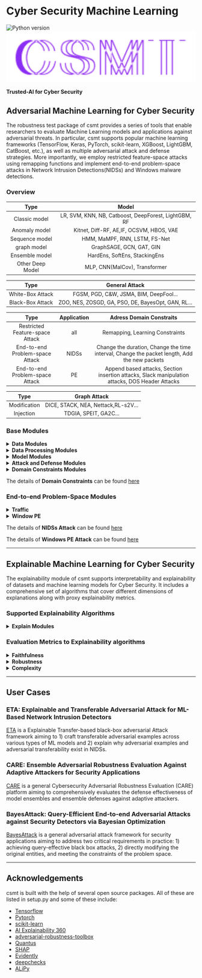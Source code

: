 # Cyber Security Machine Learning
![Python version](https://img.shields.io/badge/python-3.6%20%7C%203.7%20%7C%203.8-blue.svg)
![Image file ](images/logo.jpg)

**Trusted-AI for Cyber Security**

## Adversarial Machine Learning for Cyber Security

The robustness test package of csmt provides a series of tools that enable researchers to evaluate Machine Learning models and applications against adversarial threats. 
In particular, csmt supports popular machine learning frameworks (TensorFlow, Keras, PyTorch, scikit-learn, XGBoost, LightGBM, CatBoost, etc.), as well as multiple adversarial attack and defense strategies.
More importantly, we employ restricted feature-space attacks using remapping functions and implement end-to-end problem-space attacks in Network Intrusion Detections(NIDSs) and Windows malware detections.

### Overview
|Type|Model|
|:-:|:-:|
|Classic model|LR, SVM, KNN, NB, Catboost, DeepForest, LightGBM, RF|
|Anomaly model|Kitnet, Diff-RF, AE,IF, OCSVM, HBOS, VAE|
|Sequence model|HMM, MaMPF, RNN, LSTM, FS-Net|
|graph model|GraphSAGE, GCN, GAT, GIN|
|Ensemble model|HardEns, SoftEns, StackingEns|
|Other Deep Model|MLP, CNN(MalCov), Transformer|

|Type|General Attack|
|:-:|:-:|
|White-Box Attack|FGSM, PGD, C&W, JSMA, BIM, DeepFool...|
|Black-Box Attack|ZOO, NES, ZOSGD, GA, PSO, DE, BayesOpt, GAN, RL...|

|Type|Application|Adress Domain Constraits|
|:-:|:-:|:-:|
|Restricted Feature-space Attack|all|Remapping, Learning Constraints|
|End-to-end Problem-space Attack|NIDSs|Change the duration, Change the time interval, Change the packet length, Add the new packets|
|End-to-end Problem-space Attack|PE|Append based attacks, Section insertion attacks, Slack manipulation attacks, DOS Header Attacks|


|Type|Graph Attack|
|:-:|:-:|
|Modification|DICE, STACK, NEA, Nettack,RL-s2V...|
|Injection|TDGIA, SPEIT, GA2C...|

### Base Modules

<details>
  <summary><b>Data Modules</b></summary>
  csmt.datasets
  <ul>
    <li><b>Kitsune </b>
    <li><b>NSLKDD </b>
    <li><b>CICIDS2017 </b>
    <li><b>CICIDS2018 </b>
    <li><b>CICAndMal2017 </b>
    <li><b>CTU13 </b>
    <li><b>DOHBRW </b>
    <li><b>NSLKDD </b>
    <li><b>MalImg </b>
    <li><b>TwitterSpam</b>
    <li><b> Androzoo </b>
    <li><b>DreBin </b>
    <li><b>Contagiopdf </b>
</ul>
    csmt.datasets.graph
      <ul>
    <li><b>Bitcoin-Alpha </b>
    <li><b>Tencent-Weibo</b>
    <li><b>Elliptic</b>
    <li><b>Yelp-Chi</b>
    </ul>
</details>

<details>
  <summary><b>Data Processing Modules</b></summary>
  csmt.data_reduction
  <ul>
    <li><b>Alipy </b>
    <li><b>ModAL </b>
</ul>
  csmt.data_validation
      <ul>
    <li><b> Deepchecks </b>
    <li><b>Evidently</b>
    </ul>
</details>

<details>
  <summary><b>Model Modules</b></summary>
  csmt.classifiers.classic
  <ul>
    <li><b>CatBoost </b>
    <li><b>MaMPF </b>
    <li><b>DecisionTree </b>
    <li><b>DeepForest </b>
    <li><b>HMM </b>
    <li><b>KNearestNeighbours </b>
    <li><b>LightGBM </b>
    <li><b>LogisticRegression </b>
    <li><b>NaiveBayes </b>
    <li><b>RandomForest </b>
    <li><b>SupportVectorMachine</b>
    <li><b> XGBoost </b>
</ul>
    csmt.classifiers.anomaly_detection
    <ul>
    <li><b>KitNet </b>
    <li><b>DIFF-RF </b>
    <li><b>AutoEncoder </b>
    <li><b>IsolationForest </b>
    <li><b>OCSVM </b>
    <li><b>HBOS </b>
    <li><b>VAE</b>
    </ul>
csmt.classifiers.keras
    <ul>
    <li><b>MLP </b>
    <li><b>LSTM </b>
    <li><b>RNN </b>
    </ul>
    csmt.classifiers.torch
    <ul>
    <li><b>Transformer </b>
    <li><b>CNN(MalCov) </b>
    <li><b>LSTM </b>
    <li><b>RNN </b>
    <li><b>MLP </b>
    <li><b>FS-Net</b>
    </ul>
csmt.classifiers.ensemble
<ul>
    <li><b>HardEnsemble </b>
    <li><b>SoftEnsembleModel </b>
    <li><b>StackingEnsembleModel </b>
    <li><b>BayesEnsembleModel </b>
    </ul>
    csmt.classifiers.graph.model
<ul>
    <li><b>GCN </b>
    <li><b>GraphSAGE </b>
    <li><b>GIN </b>
    <li><b>GAT</b>
    </ul>
</details>

<details>
  <summary><b>Attack and Defense Modules</b></summary>
  csmt.attacks
  <ul>
    <li><b>Base Class Attacks </b>
    <li><b>Base Class Evasion Attacks </b>
    <li><b>Base Class Poisoning Attacks </b>
    <li><b>Base Class Inference Attacks </b>
</ul>
    csmt.attacks.evasion
    <ul>
    White-Box Attack
    <li><b> Carlini and Wagner L_0 Attack </b>
    <li><b>Carlini and Wagner L_2 Attack</b>
    <li><b>Carlini and Wagner L_inf Attack</b>
    <li><b>DeepFool</b>
    <li><b>Fast Gradient Method (FGM)</b>
    <li><b>Basic Iterative Method (BIM)</b>
    <li><b>Projected Gradient Descent (PGD)</b>
    <li><b>Jacobian Saliency Map Attack (JSMA)</b>
    </ul>
    <ul>
    Black-box Attack
    <li><b>Zeroth-Order Optimization (ZOO) Attack</b>
    <li><b>Natural Evolutionary Strategies</b>
    <li><b>ZO Stochastic Gradient Descent</b>
    <li><b>HopSkipJump Attack</b>
    <li><b>Boundary Attack</b>
    <li><b>Genetic Attack</b>
    <li><b>Differential Evolution Attack</b>
    <li><b>Particle Swarm Attack</b>
    <li><b>BayesOpt Attack</b>
    </ul>
    csmt.attacks.graph
    <ul>
    Graph Modification Attack
    <li><b> DICE </b>
    <li><b>STACK</b>
    <li><b>NEA</b>
    <li><b>Nettack</b>
    <li><b>TopologyAttack</b>
    <li><b>RL-S2V</b>
    <li><b>FGA</b>
    </ul>
    <ul>
   Graph Injection Attack
    <li><b>TDGIA</b>
    <li><b>SPEIT</b>
    <li><b>GA2C</b>
    </ul>
  csmt.estimators
  <ul>
    <li><b> Base Class Trainer </b>
    <li><b>Base Class KerasEstimator </b>
    <li><b>Base Class PyTorchEstimator </b>
    <li><b>Base Class ScikitlearnEstimator </b>
    <li><b>Base Class TensorFlowEstimator </b>
    <li><b>Base Class TensorFlowV2Estimator </b>
</ul>
csmt.defences.trainer
  <ul>
    <li><b> Base Class Trainer </b>
    <li><b> Adversarial Training</b>
    <li><b>Ensemble Adversarial Training </b>
    <li><b>Bayesain Ensemble Adversarial Training</b>
    <li><b>Transfer Ensemble Adversarial Training </b>
    <li><b>Nash Ensemble Adversarial Training </b>
</ul>
csmt.estimators
  <ul>
    <li><b> Base Class Estimator </b>
    <li><b> Base Class KerasEstimator</b>
    <li><b>Base Class PyTorchEstimator </b>
    <li><b>Base Class ScikitlearnEstimator</b>
    <li><b>Base Class TensorFlowEstimator </b>
    <li><b>Base Class TensorFlowV2Estimator </b>
</ul>
</details>

<details>
  <summary><b>Domain Constraints Modules</b></summary>
   Restricted Feature Space
  <ul>
    <li><b>Remapping Function (mask) </b>
    <li><b>Learning constraints </b>
</ul>
</details>

The details of **Domain Constraints** can be found [here](https://github.com/wszhs/my_knowledge_map/blob/master/adversarial_ml/cyberSecurity/cybersecurity_aml.md)

### End-to-end Problem-Space Modules

<details>
  <summary><b>Traffic</b></summary>
  Feature Extractor
  <ul>
    <li><b>AfterImage </b>
    <li><b>CICFlowmeter </b>
</ul>
  csmt.ps_attack.packet_attack
  <ul>
    <li><b>Random Attack </b>
    <li><b>GA Attack </b>
    <li><b>PSO Attack </b>
    <li><b>RL Attack </b>
    <li><b>ZOSGD Attack </b>
    <li><b>BayesAttack </b>
    (Black box attack algorithms in the basic attack module can be customized the problem-space attack)
</ul>
  csmt.ps_attack.traffic （traffic manipulation）
  <ul>
    <li><b>Change the duration </b>
    <li><b>Change the time interval</b>
    <li><b>Change the packet length </b>
    <li><b>Add the new packets </b>
</ul>
</details>

<details>
  <summary><b>Window PE</b></summary>
  csmt.attacks.evasion.pe_malware_attack
  <ul>
    <li><b>Append based attacks</b>
    <li><b>Section insertion attacks </b>
    <li><b>Slack manipulation attacks </b>'
    <li><b>DOS Header Attacks</b>
</ul>
</details>

The details of **NIDSs Attack** can be found [here](https://github.com/wszhs/my_knowledge_map/blob/master/adversarial_ml/cyberSecurity/NIDS/NIDS_aml.md)

The details of **Windows PE Attack** can be found [here](https://github.com/wszhs/my_knowledge_map/blob/master/adversarial_ml/cyberSecurity/malware/PE_aml.md)

***
## Explainable Machine Learning for Cyber Security
The explainability module of csmt supports interpretability and explainability of datasets and machine learning models for Cyber Security. It includes a comprehensive set of algorithms that cover different dimensions of explanations along with proxy explainability metrics.

### Supported Explainability Algorithms
<details>
  <summary><b>Explain Modules</b></summary>
  csmt.interpretability
  <ul>
    <li><b>LIME </b>
    <li><b>DeepLIFT </b>
    <li><b>Permutation Test </b>
    <li><b>KernelSHAP </b>
    <li><b>Shapley Effects </b>
    <li><b>TreeSHAP </b>
    <li><b>LossSHAP </b>
    <li><b>SAGE </b>
</ul>
</details>

### Evaluation Metrics to Explainability algorithms
<details>
  <summary><b>Faithfulness</b></summary>
quantifies to what extent explanations follow the predictive behaviour of the model (asserting that more important features play a larger role in model outcomes)
 <br><br>
  <ul>
    <li><b>Faithfulness Correlation </b>
    <li><b>Faithfulness Estimate </b>
    <li><b>Monotonicity Metric </b>
</ul>
</details>

<details>
  <summary><b>Robustness</b></summary>
measures to what extent explanations are stable when subject to slight perturbations of the input, assuming that model output approximately stayed the same
 <br><br>
  <ul>
    <li><b>Max-Sensitivity </b>
    <li><b>Avg-Sensitivity </b>
</ul>
</details>

<details>
  <summary><b>Complexity</b></summary>
captures to what extent explanations are concise i.e., that few features are used to explain a model prediction
 <br><br>
  <ul>
    <li><b>Sparseness </b>
    <li><b>Complexity </b>
    <li><b>Effective Complexity </b>
</ul>
</details>

***
## User Cases

### ETA: Explainable and Transferable Adversarial Attack for ML-Based Network Intrusion Detectors
[ETA](ETA.md) is a Explainable Transfer-based black-box adversarial Attack framework aiming to 1) craft transferable adversarial examples across various types of ML models and 2) explain why adversarial examples and adversarial transferability exist in NIDSs.
  
### CARE: Ensemble Adversarial Robustness Evaluation Against Adaptive Attackers for Security Applications
[CARE](CARE.md) is a general Cybersecurity Adversarial Robustness Evaluation (CARE) platform aiming to comprehensively evaluates the defense effectiveness of model ensembles and ensemble defenses against adaptive attackers. 

### BayesAttack: Query-Efficient End-to-end Adversarial Attacks against Security Detectors via Bayesian Optimization
[BayesAttack](BayesAttack.md) is a general adversarial attack framework for security applications aiming to address two critical requirements in practice: 1) achieving query-effective black box attacks, 2) directly modifying the original entities, and meeting the constraints of the problem space.

***
## Acknowledgements
csmt is built with the help of several open source packages. All of these are listed in setup.py and some of these include:
- [Tensorflow](https://github.com/tensorflow/tensorflow)
- [Pytorch](https://github.com/pytorch/pytorch)
- [scikit-learn](https://github.com/scikit-learn/scikit-learn)
- [AI Explainability 360](https://github.com/Trusted-AI/AIX360)
- [adversarial-robustness-toolbox](https://github.com/Trusted-AI/adversarial-robustness-toolbox)
- [Quantus](https://github.com/understandable-machine-intelligence-lab/Quantus)
- [SHAP](https://github.com/slundberg/shap)
- [Evidently](https://github.com/evidentlyai/evidently)
- [deepchecks](https://github.com/deepchecks/deepchecks)
- [ALiPy](https://github.com/NUAA-AL/ALiPy)


